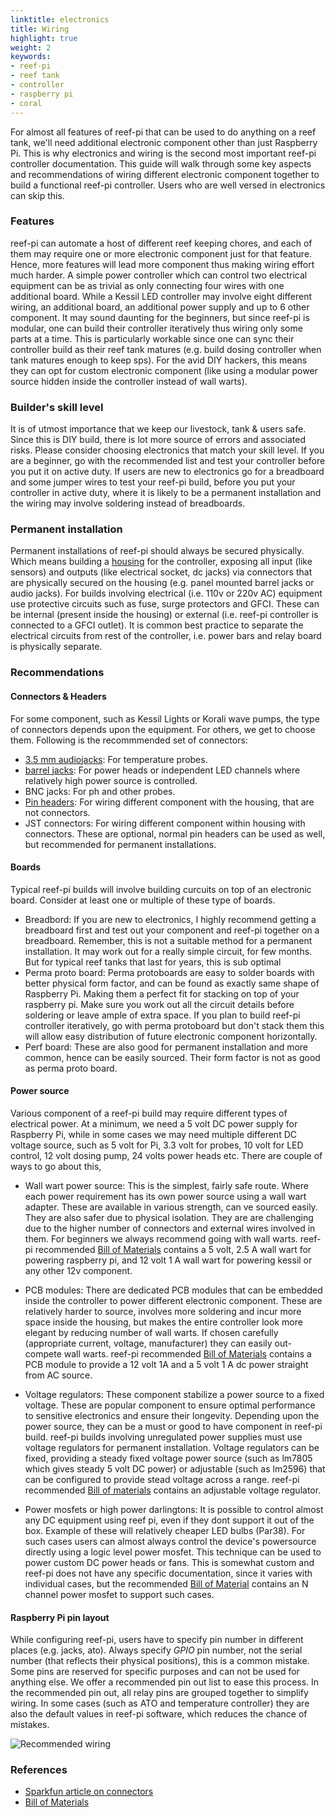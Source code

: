 ```yaml
---
linktitle: electronics
title: Wiring
highlight: true
weight: 2
keywords:
- reef-pi
- reef tank
- controller
- raspberry pi
- coral
---
```


For almost all features of reef-pi that can be used to do anything on a reef tank, we'll need additional electronic component other than just Raspberry Pi. This is why electronics and wiring is the second most important reef-pi controller documentation. This guide will walk through some key aspects and recommendations of wiring different electronic component together to build a functional reef-pi controller. Users who are well versed in electronics can skip this.

### Features

reef-pi can automate a host of different reef keeping chores, and each of them may require one or more electronic component just for that feature. Hence, more features will lead more component thus making wiring effort much harder. A simple power controller which can control two electrical equipment can be as trivial as only connecting four wires with one additional board. While a Kessil LED controller may involve eight different wiring, an additional board, an additional power supply and up to 6 other component. It may sound daunting for the beginners, but since reef-pi is modular, one can build their controller iteratively thus wiring only some parts at a time. This is particularly workable since one can sync their controller build as their reef tank matures (e.g. build dosing controller when tank matures enough to keep sps). For the avid DIY hackers, this means they can opt for custom electronic component (like using a modular power source hidden inside the controller instead of wall warts).

### Builder's skill level

It is of utmost importance that we keep our livestock, tank & users safe. Since this is DIY build, there is lot more source of errors and associated risks. Please consider choosing electronics that match your skill level. If you are a beginner, go with the recommended list and test your controller before you put it on active duty. If users are new to electronics go for a breadboard and some jumper wires to test your reef-pi build, before you put your controller in active duty, where it is likely to be a permanent installation and the wiring may involve soldering instead of breadboards. 


### Permanent installation

Permanent installations of reef-pi should always be secured physically. Which means building a [housing](/general-guides/housing) for the controller, exposing all input (like sensors) and outputs (like electrical socket, dc jacks) via connectors that are physically secured on the housing (e.g. panel mounted barrel jacks or audio jacks). For builds involving electrical (i.e. 110v or 220v AC) equipment use protective circuits such as fuse, surge protectors and GFCI. These can be internal (present inside the housing) or external (i.e. reef-pi controller is connected to a GFCI outlet). It is common best practice to separate the electrical circuits from rest of the controller, i.e. power bars and relay board is physically separate.

### Recommendations

#### Connectors & Headers

For some component, such as Kessil Lights or Korali wave pumps, the type of connectors depends upon the equipment. For others, we get to choose them. Following is the recommmended set of connectors:

- [3.5 mm audio](https://www.amazon.com/dp/B01C3RFHDC/)[jacks](https://www.amazon.com/dp/B00MFRZ2SG):  For temperature probes.
- [barrel jacks](): For power heads or independent LED channels where relatively high power source is controlled.
- BNC jacks: For ph and other probes.
- [Pin headers](https://www.amazon.com/dp/B00DJY4RS0/): For wiring different component with the housing, that are not connectors.
- JST connectors: For wiring different component within housing with connectors. These are optional, normal pin headers can be used as well, but recommended for permanent installations.


#### Boards

Typical reef-pi builds will involve building curcuits on top of an electronic board. Consider at least one or multiple of these type of boards.

- Breadbord: If you are new to electronics, I highly recommend getting a breadboard first and test out your component and reef-pi together on a breadboard. Remember, this is not a suitable method for a permanent installation. It may work out for a really simple circuit, for few months. But for typical reef tanks that last for years, this is sub optimal
- Perma proto board: Perma protoboards are easy to solder boards with better physical form factor, and can be found as exactly same shape of Raspberry Pi. Making them a perfect fit for stacking on top of your raspberry pi. Make sure you work out all the circuit details before soldering or leave ample of extra space. If you plan to build reef-pi controller iteratively, go with perma protoboard but don't stack them this will allow easy distribution of future electronic component horizontally.
- Perf board: These are also good for permanent installation and more common, hence can be easily sourced. Their form factor is not as good as perma proto board.


#### Power source

Various component of a reef-pi build may require different types of electrical power. At a minimum, we need a 5 volt DC power supply for Raspberry Pi, while in some cases we may need multiple different DC voltage source, such as 5 volt for Pi, 3.3 volt for probes, 10 volt for LED control, 12 volt dosing pump,  24 volts power heads etc. There are couple of ways to go about this,

- Wall wart power source: This is the simplest, fairly safe  route. Where each power requirement has its own power source using a wall wart adapter. These are available in various strength, can ve sourced easily. They are also safer due to physical isolation. They are are challenging due to the higher number of connectors and external wires involved in them. For beginners we always recommend going with wall warts. reef-pi recommended [Bill of Materials](/general-guides/bom) contains a 5 volt, 2.5 A wall wart for powering raspberry pi, and 12 volt 1 A wall wart for powering kessil or any other 12v component.

- PCB modules: There are dedicated PCB modules that can be embedded inside the controller to power different electronic component. These are relatively harder to source, involves more  soldering and incur more space inside the housing, but makes the entire controller look more elegant by reducing number of wall warts. If chosen carefully (appropriate current, voltage, manufacturer)  they can easily out-compete wall warts. reef-pi recommended [Bill of Materials](/general-guides/bom) contains a PCB module to provide a 12 volt 1A and a 5 volt 1 A dc power straight from AC source.

- Voltage regulators: These component stabilize a power source to a fixed voltage. These are popular component to ensure optimal performance to sensitive electronics and ensure their longevity. Depending upon the power source, they can be a must or good to have component in reef-pi build. reef-pi builds  involving unregulated power supplies must use voltage regulators for permanent installation. Voltage regulators can be fixed, providing a steady fixed voltage power source (such as lm7805 which gives steady 5 volt DC power) or adjustable (such as lm2596) that can be configured to provide stead voltage across a range. reef-pi recommended [Bill of materials](/general-guides/bom) contains an adjustable voltage regulator.

- Power mosfets or high power darlingtons: It is possible to control almost any DC equipment using reef pi, even if they dont support it out of the box. Example of these will relatively cheaper LED bulbs (Par38). For such cases users can almost always control the device's powersource directly using a logic level power mosfet. This technique can be used to power custom DC power heads or fans. This is somewhat custom and reef-pi does not have any specific documentation, since it varies with individual cases, but the recommended [Bill of Material](/general-guides/bom) contains an N channel power mosfet to support such cases.

#### Raspberry Pi pin layout

While configuring reef-pi, users have to specify pin number in different places (e.g. jacks, ato). Always specify *GPIO* pin number, not the serial number (that reflects their physical positions), this is a common mistake. Some pins are reserved for specific purposes and can not be used for anything else. We offer a recommended pin out list to ease this process. In the recommended pin out, all relay pins are grouped together to simplify wiring. In some cases (such as ATO and temperature controller) they are also the default values in reef-pi software, which reduces the chance of mistakes.

![Recommended wiring](/img/wiring/pinout-1.0.png)


### References

- [Sparkfun article on connectors](https://learn.sparkfun.com/tutorials/connector-basics)
- [Bill of Materials](/general-guides/bom)
